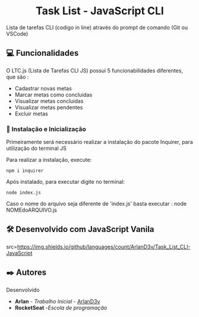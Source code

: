 <h1 align="center">Task List - JavaScript CLI</h1>

Lista de tarefas CLI (codigo in line) através do prompt de comando (Git ou VSCode)

## :computer: Funcionalidades

O LTC.js (Lista de Tarefas CLI JS) possui 5 funcionabilidades diferentes, que são : 
* Cadastrar novas metas
* Marcar metas como concluidas
* Visualizar metas concluidas
* Visualizar metas pendentes
* Excluir metas

### 🔧 Instalação e Inicialização
Primeiramente será necessário realizar a instalação do pacote Inquirer, para utilização do terminal JS

Para realizar a instalação, execute:
```
npm i inquirer
```
Após instalado, para executar digite no terminal:

```
node index.js
```
Caso o nome do arquivo seja diferente de 'index.js' basta executar : node NOMEdoARQUIVO.js

## 🛠️ Desenvolvido com JavaScript Vanila
src=https://img.shields.io/github/languages/count/ArlanD3v/Task_List_CLI-JavaScript

## ✒️ Autores

Desenvolvido
* **Arlan** - *Trabalho Inicial* - [ArlanD3v](github.com/ArlanD3v/)
* **RocketSeat** -*Escola de programação*
